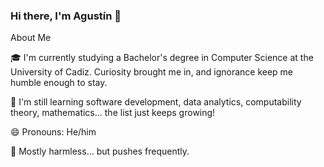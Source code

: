 
<!--
**JoseCarioca/JoseCarioca** is a ✨ _special_ ✨ repository because its `README.md` (this file) appears on your GitHub profile.

Here are some ideas to get you started:

- 🔭 I’m currently working on ...
- 🌱 I’m currently learning ...
- 👯 I’m looking to collaborate on ...
- 🤔 I’m looking for help with ...
- 💬 Ask me about ...
- 📫 How to reach me: ...
- 😄 Pronouns: ...
- ⚡ Fun fact: ...
-->

### Hi there, I'm Agustín 👋
About Me

🎓 I'm currently studying a Bachelor's degree in Computer Science at the University of Cadiz. 
Curiosity brought me in, and ignorance keep me humble enough to stay.

🌱 I'm still learning software development, data analytics, computability theory, mathematics... the list just keeps growing!

😄 Pronouns: He/him

💬 Mostly harmless... but pushes frequently.
